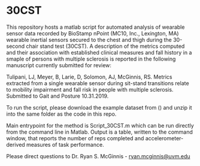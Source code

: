 # 30CST

This repository hosts a matlab script for automated analysis of wearable sensor data recorded by BioStamp nPoint (MC10, Inc., Lexington, MA) wearable inertial sensors secured to the chest and thigh during the 30-second chair stand test (30CST). A description of the metrics computed and their association with established clinical measures and fall history in a smaple of persons with multiple sclerosis is reported in the following manuscript currently submitted for review:

Tulipani, LJ, Meyer, B, Larie, D, Solomon, AJ, McGinnis, RS. Metrics extracted from a single wearable sensor during sit-stand transitions relate to mobility impairment and fall risk in people with multiple sclerosis. Submitted to Gait and Posture 10.31.2019.

To run the script, please download the example dataset from () and unzip it into the same folder as the code in this repo. 

Main entrypoint for the method is Script_30CST.m which can be run directly from the command line in Matlab. Output is a table, written to the command window, that reports the number of reps completed and accelerometer-derived measures of task performance.

Please direct questions to Dr. Ryan S. McGinnis - ryan.mcginnis@uvm.edu

